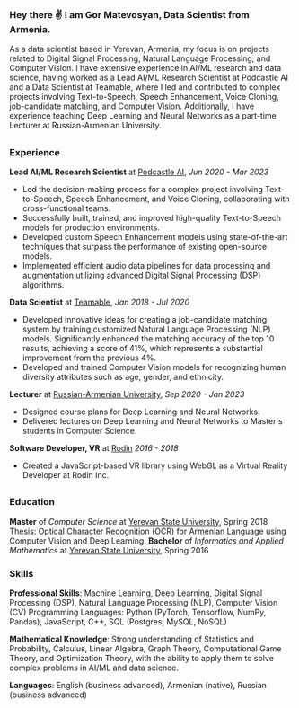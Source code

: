 
### Hey there ✌️ I am Gor Matevosyan, Data Scientist from Armenia.

As a data scientist based in Yerevan, Armenia, my focus is on projects related to Digital Signal Processing, Natural Language Processing, and Computer Vision. I have extensive experience in AI/ML research and data science, having worked as a Lead AI/ML Research Scientist at Podcastle AI and a Data Scientist at Teamable, where I led and contributed to complex projects involving Text-to-Speech, Speech Enhancement, Voice Cloning, job-candidate matching, and Computer Vision. Additionally, I have experience teaching Deep Learning and Neural Networks as a part-time Lecturer at Russian-Armenian University.

##
### Experience
**Lead AI/ML Research Scientist** at [Podcastle AI](https://podcastle.ai), *Jun 2020 - Mar 2023*
* Led the decision-making process for a complex project involving Text-to-Speech, Speech Enhancement, and Voice Cloning, collaborating with cross-functional teams.
* Successfully built, trained, and improved high-quality Text-to-Speech models for production environments.
* Developed custom Speech Enhancement models using state-of-the-art techniques that surpass the performance of existing open-source models.
* Implemented efficient audio data pipelines for data processing and augmentation utilizing advanced Digital Signal Processing (DSP) algorithms.

**Data Scientist** at [Teamable](teamable.com), *Jan 2018 - Jul 2020*
* Developed innovative ideas for creating a job-candidate matching system by training customized Natural Language Processing (NLP) models. Significantly enhanced the matching accuracy of the top 10 results, achieving a score of 41%, which represents a substantial improvement from the previous 4%.
* Developed and trained Computer Vision models for recognizing human diversity attributes such as age, gender, and ethnicity.

**Lecturer** at [Russian-Armenian University](https://rau.am/en), *Sep 2020 - Jan 2023*
* Designed course plans for Deep Learning and Neural Networks.
* Delivered lectures on Deep Learning and Neural Networks to Master's students in Computer Science.

**Software Developer, VR** at [Rodin](https://github.com/RodinJS) *2016 - 2018*
* Created a JavaScript-based VR library using WebGL as a Virtual Reality Developer at Rodin Inc.

##
### Education

**Master** of *Computer Science* at [Yerevan State University](http://ysu.am/main/en), Spring 2018
Thesis: Optical Character Recognition (OCR) for Armenian Language using Computer Vision and Deep Learning. 
**Bachelor** of *Informatics and Applied Mathematics* at [Yerevan State University](http://ysu.am/main/en), Spring 2016

### Skills
**Professional Skills**: Machine Learning, Deep Learning, Digital Signal Processing (DSP), Natural Language Processing (NLP), Computer Vision (CV) Programming Languages: Python (PyTorch, Tensorflow, NumPy, Pandas), JavaScript, C++, SQL (Postgres, MySQL, NoSQL)

**Mathematical Knowledge**: Strong understanding of Statistics and Probability, Calculus, Linear Algebra, Graph Theory, Computational Game Theory, and Optimization Theory, with the ability to apply them to solve complex problems in AI/ML and data science.

**Languages**: English (business advanced), Armenian (native), Russian (business advanced)
